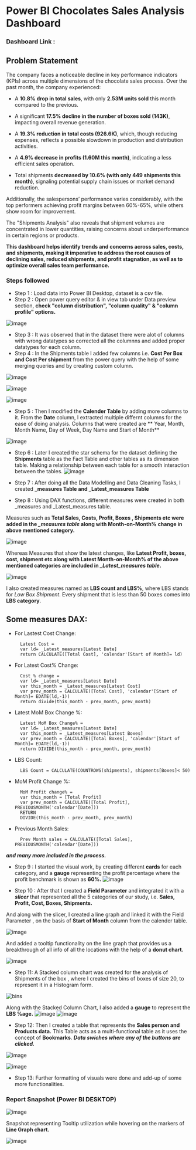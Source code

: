 # Power BI Chocolates Sales Analysis Dashboard

### Dashboard Link : 

## Problem Statement

The company faces a noticeable decline in key performance indicators (KPIs) across multiple dimensions of the chocolate sales process. Over the past month, the company experienced:

- A **10.8% drop in total sales**, with only **2.53M units sold** this month compared to the previous.

- A significant **17.5% decline in the number of boxes sold (143K)**, impacting overall revenue generation.

- A **19.3% reduction in total costs (926.6K)**, which, though reducing expenses, reflects a possible slowdown in production and distribution activities.

- A **4.9% decrease in profits (1.60M this month)**, indicating a less efficient sales operation.

- Total shipments **decreased by 10.6% (with only 449 shipments this month)**, signaling potential supply chain issues or market demand reduction.

Additionally, the salespersons’ performance varies considerably, with the top performers achieving profit margins between 60%-65%, while others show room for improvement. 

The "Shipments Analysis" also reveals that shipment volumes are concentrated in lower quantities, raising concerns about underperformance in certain regions or products.

**This dashboard helps identify trends and concerns across sales, costs, and shipments, making it imperative to address the root causes of declining sales, reduced shipments, and profit stagnation, as well as to optimize overall sales team performance.**

### Steps followed 

- Step 1 : Load data into Power BI Desktop, dataset is a csv file.
- Step 2 : Open power query editor & in view tab under Data preview section, **check "column distribution", "column quality" & "column profile" options.**


![image](https://github.com/user-attachments/assets/bb12d9f1-abf4-4196-b7cc-cdbb77f30297)

- Step 3 : It was observed that in the dataset there were alot of columns with wrong datatypes so corrected all the columnns and added proper datatypes for each column. 
- Step 4 : In the Shipments table I added few columns i.e. **Cost Per Box and Cost Per shipment** from the power query with the help of some merging queries and by creating custom column. 

![image](https://github.com/user-attachments/assets/0dd6d2d5-a550-49d3-9616-3d45fe9298bc)

![image](https://github.com/user-attachments/assets/03ff6dd6-2d5d-4c3a-8fa5-89864b65625f)

![image](https://github.com/user-attachments/assets/214db157-5559-402d-add8-29ce82ee376a)


- Step 5 : Then I modified the **Calender Table** by adding more columns to it. From the **Date** column, I extracted multiple differnt columns for the ease of doing analysis.
Columns that were created are ** Year, Month, Month Name, Day of Week, Day Name and Start of Month**

![image](https://github.com/user-attachments/assets/48dbc186-d953-445b-880c-73354c6557ca)


- Step 6 : Later I created the star schema for the dataset defining the **Shipments** table as the Fact Table and other tables as its dimension table. Making a relationship between each table for a smooth interaction between the tables.
![image](https://github.com/user-attachments/assets/cd62892b-9313-4bb5-8644-bac2b7790541)


- Step 7 : After doing all the Data Modelling and Data Cleaning Tasks, I created **_measures Table and _Latest_measures Table**

- Step 8 : Using DAX functions, different measures were created in both _measures and _Latest_measures table. 

Measures such as **Total Sales, Costs, Profit, Boxes , Shipments etc were added in the *_measures table* along with Month-on-Month% change in above mentioned category.**

![image](https://github.com/user-attachments/assets/02fa2ead-9bf1-40bf-84b5-c69d34095c10)




 



 Whereas Measures that show the latest changes, like **Latest Profit, boxes, cost, shipment etc along with Latest Month-on-Month% of the above mentioned categories are included in *_Latest_measures table*.**

 ![image](https://github.com/user-attachments/assets/b6a045c3-9b46-4d02-bd96-0f5d2346a92e)  

 I also created measures named as **LBS count and LBS%**, where LBS stands for *Low Box Shipment*. Every shipment that is less than 50 boxes comes into **LBS category**. 


## Some measures DAX:

- For Lastest Cost Change:

        Latest Cost = 
        var ld= _Latest_measures[Latest Date]
        return CALCULATE([Total Cost], 'calendar'[Start of Month]= ld)
  
- For Latest Cost% Change:
      
        Cost % change = 
        var ld= _Latest_measures[Latest Date]
        var this_month = _Latest_measures[Latest Cost]
        var prev_month = CALCULATE([Total Cost], 'calendar'[Start of Month]= EDATE(ld,-1))
        return divide(this_month - prev_month, prev_month)

- Latest MoM Box Change %:

        Latest MoM Box Change% = 
        var ld= _Latest_measures[Latest Date]
        var this_month = _Latest_measures[Latest Boxes]
        var prev_month = CALCULATE([Total Boxes], 'calendar'[Start of Month]= EDATE(ld,-1))
        return DIVIDE(this_month - prev_month, prev_month)

- LBS Count:

        LBS Count = CALCULATE(COUNTROWS(shipments), shipments[Boxes]< 50)


- MoM Profit Change %:

        MoM Profit change% = 
        var this_month = [Total Profit]
        var prev_month = CALCULATE([Total Profit], PREVIOUSMONTH('calendar'[Date]))
        RETURN
        DIVIDE(this_month - prev_month, prev_month)

- Previous Month Sales:

        Prev Month sales = CALCULATE([Total Sales], PREVIOUSMONTH('calendar'[Date]))

***and many more included in the process.***

- Step 9 : I started the visual work, by creating different **cards** for each category, and a **gauge** representing the profit percentage where the profit benchmark is shown as **60%.**
![image](https://github.com/user-attachments/assets/6f819f3e-209e-4a4e-ab4c-8affcaf1b7e6)

- Step 10 : After that I created a **Field Parameter** and integrated it with a ***slicer*** that represented all the 5 categories of our study, i.e. **Sales, Profit, Cost, Boxes, Shipments.**

And along with the slicer, I created a line graph and linked it with the Field Parameter , on the basis of **Start of Month** column from the calender table.

![image](https://github.com/user-attachments/assets/b4e66977-0a81-4e2b-89a3-4e5395301279)


And added a tooltip functionality on the line graph that provides us a breakthrough of all info of all the locations with the help of a **donut chart.**

![image](https://github.com/user-attachments/assets/686baed5-bcbd-45bc-9db9-235b8b89696f)

- Step 11: A Stacked column chart was created for the analysis of Shipments of the box , where I created the bins of boxes of size 20, to represent it in a Histogram form. 

![bins](https://github.com/user-attachments/assets/a07b80e7-08dc-47c5-aef4-12f6c4f8fe27)


Along with the Stacked Column Chart, I also added a **gauge** to represent the **LBS %age.**
![image](https://github.com/user-attachments/assets/c72acc53-45df-45ab-99c1-ea6d2f0b3825)
![image](https://github.com/user-attachments/assets/8b02c46f-05fb-4854-a406-982350103ba7)



- Step 12: Then I created a table that represents the **Sales person and Products data.** This Table acts as a multi-functional table as it uses the concept of **Bookmarks**. 
***Data swiches where any of the buttons are clicked.***


![image](https://github.com/user-attachments/assets/504f2cd7-ea72-4fb4-8b40-745c235955d6)


![image](https://github.com/user-attachments/assets/52252e12-a30b-4171-bad8-e129738dc19f)

- Step 13: Further formatting of visuals were done and add-up of some more functionalities. 


### Report Snapshot (Power BI DESKTOP)
 
 ![image](https://github.com/user-attachments/assets/2ff18717-4ed5-40fa-88ce-d16741a56c25)


Snapshot representing Tooltip utilization while hovering on the markers of **Line Graph chart.**


![image](https://github.com/user-attachments/assets/c0cdf3dd-eabe-4027-8528-f83bc06468fe)
